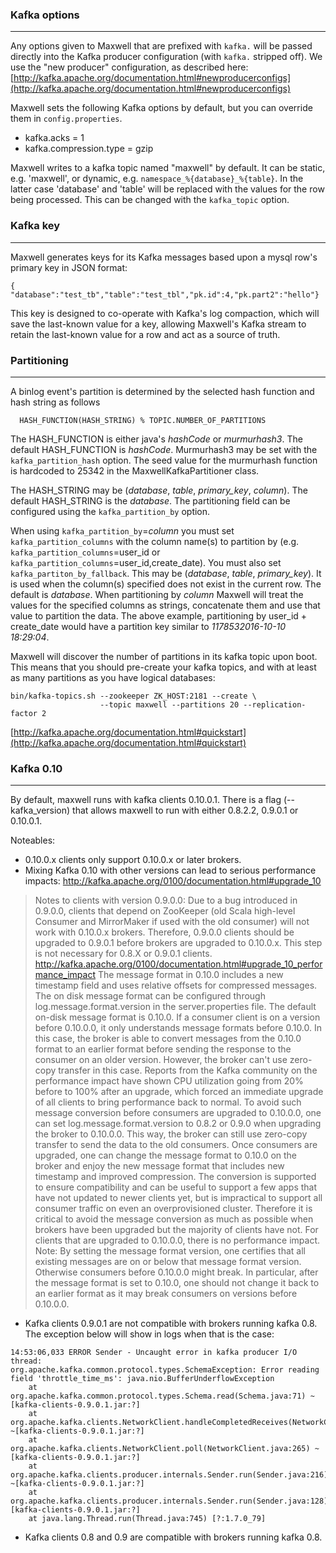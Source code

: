 ### Kafka options
***
Any options given to Maxwell that are prefixed with `kafka.` will be passed directly into the Kafka producer configuration
(with `kafka.` stripped off).  We use the "new producer" configuration, as described here:
[http://kafka.apache.org/documentation.html#newproducerconfigs](http://kafka.apache.org/documentation.html#newproducerconfigs)

Maxwell sets the following Kafka options by default, but you can override them in `config.properties`.

- kafka.acks = 1
- kafka.compression.type = gzip

Maxwell writes to a kafka topic named "maxwell" by default. It can be static, e.g. 'maxwell', or dynamic, e.g. `namespace_%{database}_%{table}`. In the latter case 'database' and 'table' will be replaced with the values for the row being processed. This can be changed with the `kafka_topic` option.

### Kafka key
***
Maxwell generates keys for its Kafka messages based upon a mysql row's primary key in JSON format:

```
{ "database":"test_tb","table":"test_tbl","pk.id":4,"pk.part2":"hello"}
```

This key is designed to co-operate with Kafka's log compaction, which will save the last-known
value for a key, allowing Maxwell's Kafka stream to retain the last-known value for a row and act
as a source of truth.

### Partitioning
***
A binlog event's partition is determined by the selected hash function and hash string as follows

```
  HASH_FUNCTION(HASH_STRING) % TOPIC.NUMBER_OF_PARTITIONS
```

The HASH_FUNCTION is either java's _hashCode_ or _murmurhash3_. The default HASH_FUNCTION is _hashCode_. Murmurhash3 may be set with the `kafka_partition_hash` option. The seed value for the murmurhash function is hardcoded to 25342 in the MaxwellKafkaPartitioner class.
 
The HASH_STRING may be (_database_, _table_, _primary_key_, _column_).  The default HASH_STRING is the _database_. The partitioning field can be configured using the `kafka_partition_by` option.

When using `kafka_partition_by`=_column_ you must set `kafka_partition_columns` with the column name(s) to partition by (e.g. `kafka_partition_columns`=user_id or `kafka_partition_columns`=user_id,create_date). You must also set `kafka_partiton_by_fallback`. This may be (_database_, _table_, _primary_key_). It is used when the column(s) specified does not exist in the current row. The default is _database_.
When partitioning by _column_ Maxwell will treat the values for the specified columns as strings, concatenate them and use that value to partition the data. The above example, partitioning by user_id + create_date would have a partition key similar to _1178532016-10-10 18:29:04_.

Maxwell will discover the number of partitions in its kafka topic upon boot.  This means that you should pre-create your kafka topics,
and with at least as many partitions as you have logical databases:

```
bin/kafka-topics.sh --zookeeper ZK_HOST:2181 --create \
                    --topic maxwell --partitions 20 --replication-factor 2
```


[http://kafka.apache.org/documentation.html#quickstart](http://kafka.apache.org/documentation.html#quickstart)


### Kafka 0.10
***
By default, maxwell runs with kafka clients 0.10.0.1. There is a flag (--kafka_version) that allows maxwell to run with either 0.8.2.2, 0.9.0.1 or 0.10.0.1.

Noteables:
- 0.10.0.x clients only support 0.10.0.x or later brokers.
- Mixing Kafka 0.10 with other versions can lead to serious performance impacts:
http://kafka.apache.org/0100/documentation.html#upgrade_10
> Notes to clients with version 0.9.0.0: Due to a bug introduced in 0.9.0.0, clients that depend on ZooKeeper (old Scala high-level Consumer and MirrorMaker if used with the old consumer) will not work with 0.10.0.x brokers. Therefore, 0.9.0.0 clients should be upgraded to 0.9.0.1 before brokers are upgraded to 0.10.0.x. This step is not necessary for 0.8.X or 0.9.0.1 clients.
http://kafka.apache.org/0100/documentation.html#upgrade_10_performance_impact
> The message format in 0.10.0 includes a new timestamp field and uses relative offsets for compressed messages. The on disk message format can be configured through log.message.format.version in the server.properties file. The default on-disk message format is 0.10.0. If a consumer client is on a version before 0.10.0.0, it only understands message formats before 0.10.0. In this case, the broker is able to convert messages from the 0.10.0 format to an earlier format before sending the response to the consumer on an older version. However, the broker can't use zero-copy transfer in this case. Reports from the Kafka community on the performance impact have shown CPU utilization going from 20% before to 100% after an upgrade, which forced an immediate upgrade of all clients to bring performance back to normal. To avoid such message conversion before consumers are upgraded to 0.10.0.0, one can set log.message.format.version to 0.8.2 or 0.9.0 when upgrading the broker to 0.10.0.0. This way, the broker can still use zero-copy transfer to send the data to the old consumers. Once consumers are upgraded, one can change the message format to 0.10.0 on the broker and enjoy the new message format that includes new timestamp and improved compression. The conversion is supported to ensure compatibility and can be useful to support a few apps that have not updated to newer clients yet, but is impractical to support all consumer traffic on even an overprovisioned cluster. Therefore it is critical to avoid the message conversion as much as possible when brokers have been upgraded but the majority of clients have not.
> For clients that are upgraded to 0.10.0.0, there is no performance impact.
> Note: By setting the message format version, one certifies that all existing messages are on or below that message format version. Otherwise consumers before 0.10.0.0 might break. In particular, after the message format is set to 0.10.0, one should not change it back to an earlier format as it may break consumers on versions before 0.10.0.0.


- Kafka clients 0.9.0.1 are not compatible with brokers running kafka 0.8. The exception below will show in logs when that is the case:

```
14:53:06,033 ERROR Sender - Uncaught error in kafka producer I/O thread: 
org.apache.kafka.common.protocol.types.SchemaException: Error reading field 'throttle_time_ms': java.nio.BufferUnderflowException
    at org.apache.kafka.common.protocol.types.Schema.read(Schema.java:71) ~[kafka-clients-0.9.0.1.jar:?]
    at org.apache.kafka.clients.NetworkClient.handleCompletedReceives(NetworkClient.java:439) ~[kafka-clients-0.9.0.1.jar:?]
    at org.apache.kafka.clients.NetworkClient.poll(NetworkClient.java:265) ~[kafka-clients-0.9.0.1.jar:?]
    at org.apache.kafka.clients.producer.internals.Sender.run(Sender.java:216) ~[kafka-clients-0.9.0.1.jar:?]
    at org.apache.kafka.clients.producer.internals.Sender.run(Sender.java:128) [kafka-clients-0.9.0.1.jar:?]
    at java.lang.Thread.run(Thread.java:745) [?:1.7.0_79]
```

- Kafka clients 0.8 and 0.9 are compatible with brokers running kafka 0.8.

<script>
  jQuery(document).ready(function () {
    jQuery("table").addClass("table table-condensed table-bordered table-hover");
  });
</script>
